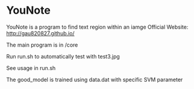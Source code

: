 YouNote
=======

YouNote is a program to find text region within an iamge
Official Website: http://gau820827.github.io/

The main program is in /core

Run run.sh to automatically test with test3.jpg

See usage in run.sh

The good_model is trained using data.dat with specific SVM parameter